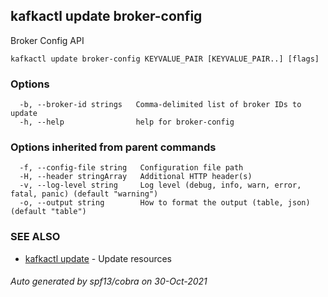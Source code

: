 ## kafkactl update broker-config

Broker Config API

```
kafkactl update broker-config KEYVALUE_PAIR [KEYVALUE_PAIR..] [flags]
```

### Options

```
  -b, --broker-id strings   Comma-delimited list of broker IDs to update
  -h, --help                help for broker-config
```

### Options inherited from parent commands

```
  -f, --config-file string   Configuration file path
  -H, --header stringArray   Additional HTTP header(s)
  -v, --log-level string     Log level (debug, info, warn, error, fatal, panic) (default "warning")
  -o, --output string        How to format the output (table, json) (default "table")
```

### SEE ALSO

* [kafkactl update](kafkactl_update.md)	 - Update resources

###### Auto generated by spf13/cobra on 30-Oct-2021
